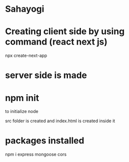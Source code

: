 # Sahayogi

# Creating client side by using command (react next js)
 npx create-next-app


  # server side is made 

  # npm init
  to initialize node


  src folder is created and index.html is created inside it

  # packages  installed
   npm i express mongoose cors

   